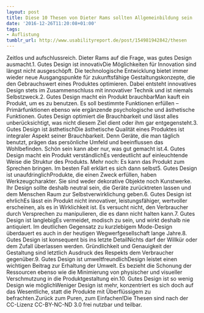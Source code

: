 ```yaml
---
layout: post
title: Diese 10 Thesen von Dieter Rams sollten Allgemeinbildung sein
date: '2016-12-26T11:20:08+01:00'
tags:
- Auflistung
tumblr_url: http://www.usabilityreport.de/post/154981942842/thesen
---
```

Zeitlos und aufschlussreich. Dieter Rams auf die Frage, was gutes Design ausmacht.1. Gutes Design ist innovativDie Möglichkeiten für Innovation sind längst nicht ausgeschöpft. Die technologische Entwicklung bietet immer wieder neue Ausgangspunkte für zukunftsfähige Gestaltungskonzepte, die den Gebrauchswert eines Produktes optimieren. Dabei entsteht innovatives Design stets im Zusammenschluss mit innovativer Technik und ist niemals Selbstzweck.2. Gutes Design macht ein Produkt brauchbarMan kauft ein Produkt, um es zu benutzen. Es soll bestimmte Funktionen erfüllen – Primärfunktionen ebenso wie ergänzende psychologische und ästhetische Funktionen. Gutes Design optimiert die Brauchbarkeit und lässt alles unberücksichtigt, was nicht diesem Ziel dient oder ihm gar entgegensteht.3. Gutes Design ist ästhetischDie ästhetische Qualität eines Produktes ist integraler Aspekt seiner Brauchbarkeit. Denn Geräte, die man täglich benutzt, prägen das persönliche Umfeld und beeinflussen das Wohlbefinden. Schön sein kann aber nur, was gut gemacht ist.4. Gutes Design macht ein Produkt verständlichEs verdeutlicht auf einleuchtende Weise die Struktur des Produkts. Mehr noch: Es kann das Produkt zum Sprechen bringen. Im besten Fall erklärt es sich dann selbst5. Gutes Design ist unaufdringlichProdukte, die einen Zweck erfüllen, haben Werkzeugcharakter. Sie sind weder dekorative Objekte noch Kunstwerke. Ihr Design sollte deshalb neutral sein, die Geräte zurücktreten lassen und dem Menschen Raum zur Selbstverwirklichung geben.6. Gutes Design ist ehrlichEs lässt ein Produkt nicht innovativer, leistungsfähiger, wertvoller erscheinen, als es in Wirklichkeit ist. Es versucht nicht, den Verbraucher durch Versprechen zu manipulieren, die es dann nicht halten kann.7. Gutes Design ist langlebigEs vermeidet, modisch zu sein, und wirkt deshalb nie antiquiert. Im deutlichen Gegensatz zu kurzlebigem Mode-Design überdauert es auch in der heutigen Wegwerfgesellschaft lange Jahre.8. Gutes Design ist konsequent bis ins letzte DetailNichts darf der Willkür oder dem Zufall überlassen werden. Gründlichkeit und Genauigkeit der Gestaltung sind letztlich Ausdruck des Respekts dem Verbraucher gegenüber.9. Gutes Design ist umweltfreundlichDesign leistet einen wichtigen Beitrag zur Erhaltung der Umwelt. Es bezieht die Schonung der Ressourcen ebenso wie die Minimierung von physischer und visueller Verschmutzung in die Produktgestaltung ein.10. Gutes Design ist so wenig Design wie möglichWeniger Design ist mehr, konzentriert es sich doch auf das Wesentliche, statt die Produkte mit Überflüssigem zu befrachten.Zurück zum Puren, zum Einfachen!Die Thesen sind nach der CC-Lizenz CC-BY-NC-ND 3.0 frei nutzbar und teilbar.
